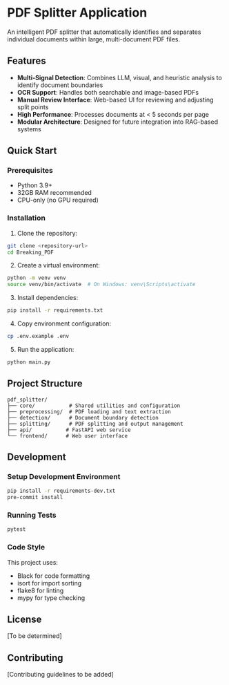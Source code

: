 # PDF Splitter Application

An intelligent PDF splitter that automatically identifies and separates individual documents within large, multi-document PDF files.

## Features

- **Multi-Signal Detection**: Combines LLM, visual, and heuristic analysis to identify document boundaries
- **OCR Support**: Handles both searchable and image-based PDFs
- **Manual Review Interface**: Web-based UI for reviewing and adjusting split points
- **High Performance**: Processes documents at < 5 seconds per page
- **Modular Architecture**: Designed for future integration into RAG-based systems

## Quick Start

### Prerequisites

- Python 3.9+
- 32GB RAM recommended
- CPU-only (no GPU required)

### Installation

1. Clone the repository:
```bash
git clone <repository-url>
cd Breaking_PDF
```

2. Create a virtual environment:
```bash
python -m venv venv
source venv/bin/activate  # On Windows: venv\Scripts\activate
```

3. Install dependencies:
```bash
pip install -r requirements.txt
```

4. Copy environment configuration:
```bash
cp .env.example .env
```

5. Run the application:
```bash
python main.py
```

## Project Structure

```
pdf_splitter/
├── core/           # Shared utilities and configuration
├── preprocessing/  # PDF loading and text extraction
├── detection/      # Document boundary detection
├── splitting/      # PDF splitting and output management
├── api/           # FastAPI web service
└── frontend/      # Web user interface
```

## Development

### Setup Development Environment

```bash
pip install -r requirements-dev.txt
pre-commit install
```

### Running Tests

```bash
pytest
```

### Code Style

This project uses:
- Black for code formatting
- isort for import sorting
- flake8 for linting
- mypy for type checking

## License

[To be determined]

## Contributing

[Contributing guidelines to be added]
